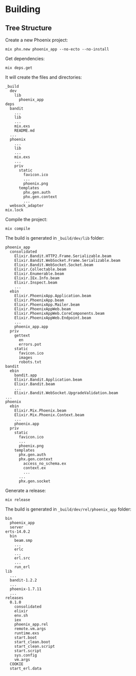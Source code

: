 # Building

## Tree Structure

Create a new Phoenix project:

```shell
mix phx.new phoenix_app --no-ecto --no-install
```

Get dependencies:

```shell
mix deps.get
```

It will create the files and directories:

```shell
_build
  dev
    lib
      phoenix_app
deps
  bandit
    ...
    lib
    ...
    mix.exs
    README.md
  ...
  phoenix
    ...
    lib
    ...
    mix.exs
    ...
    priv
      static
        favicon.ico
        ...
        phoenix.png
      templates
        phx.gen.auth
        phx.gen.context
        ...
  websock_adapter
mix.lock
```

Compile the project:

```shell
mix compile
```

The build is generated in `_build/dev/lib` folder:

```shell
phoenix_app
  consolidated
    Elixir.Bandit.HTTP2.Frame.Serializable.beam
    Elixir.Bandit.WebSocket.Frame.Serializable.beam
    Elixir.Bandit.WebSocket.Socket.beam
    Elixir.Collectable.beam
    Elixir.Enumerable.beam
    Elixir.IEx.Info.beam
    Elixir.Inspect.beam
    ...
  ebin
    Elixir.PhoenixApp.Application.beam
    Elixir.PhoenixApp.beam
    Elixir.PhoenixApp.Mailer.beam
    Elixir.PhoenixAppWeb.beam
    Elixir.PhoenixAppWeb.CoreComponents.beam
    Elixir.PhoenixAppWeb.Endpoint.beam
    ...
    phoenix_app.app
  priv
    gettext
      en
      errors.pot
    static
      favicon.ico
      images
      robots.txt
bandit
  ebin
    bandit.app
    Elixir.Bandit.Application.beam
    Elixir.Bandit.beam
    ...
    Elixir.Bandit.WebSocket.UpgradeValidation.beam
...
phoenix
  ebin
    Elixir.Mix.Phoenix.beam
    Elixir.Mix.Phoenix.Context.beam
    ...
    phoenix.app
  priv
    static
      favicon.ico
      ...
      phoenix.png
    templates
      phx.gen.auth
      phx.gen.context
        access_no_schema.ex
        context.ex
        ...
      ...
      phx.gen.socket
```

Generate a release:

```shell
mix release
```

The build is generated in `_build/dev/rel/phoenix_app` folder:

```shell
bin
  phoenix_app
  server
erts-14.0.2
  bin
    beam.smp
    ...
    erlc
    ...
    erl.src
    ...
    run_erl
lib
  ...
  bandit-1.2.2
  ...
  phoenix-1.7.11
  ...
releases
  0.1.0
    consolidated
    elixir
    env.sh
    iex
    phoenix_app.rel
    remote.vm.args
    runtime.exs
    start.boot
    start_clean.boot
    start_clean.script
    start.script
    sys.config
    vm.args
  COOKIE
  start_erl.data
```
